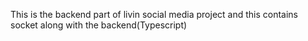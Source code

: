 This is the backend part of livin social media project and this contains socket along with the backend(Typescript)